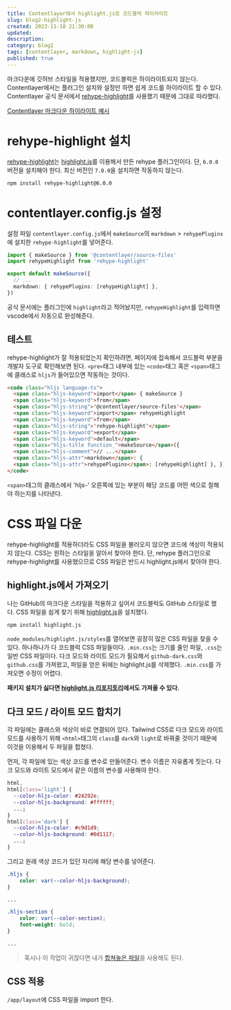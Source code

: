 ```yaml
---
title: Contentlayer에서 highlight.js로 코드블럭 하이라이트
slug: blog2-highlight-js
created: 2023-11-18 21:30:00
updated:
description:
category: blog2
tags: [contentlayer, markdown, highlight-js]
published: true
---
```


마크다운에 깃허브 스타일을 적용했지만, 코드블럭은 하이라이트되지 않는다. Contentlayer에서는 플러그인 설치와 설정만 하면 쉽게 코드를 하이라이트 할 수 있다. Contentlayer 공식 문서에서 [rehype-highlight][2]를 사용했기 때문에 그대로 따라했다.

[Contentlayer 마크다운 하이라이트 예시][1]

# rehype-highlight 설치

[rehype-highlight][2]는 [highlight.js][3]를 이용해서 만든 rehype 플러그인이다. 단, `6.0.0` 버전을 설치해야 한다. 최신 버전인 `7.0.0`을 설치하면 작동하지 않는다.

```txt
npm install rehype-highlight@6.0.0
```

# contentlayer.config.js 설정

설정 파일 `contentlayer.config.js`에서 `makeSource`의 `markdown` > `rehypePlugins`에 설치한 `rehype-highlight`를 넣어준다.

```ts
import { makeSource } from '@contentlayer/source-files'
import rehypeHighlight from 'rehype-highlight'

export default makeSource({
  // ...
  markdown: { rehypePlugins: [rehypeHighlight] },
})
```

공식 문서에는 플러그인에 `highlight`라고 적어놨지만, `rehypeHighlight`를 입력하면 vscode에서 자동으로 완성해준다.

## 테스트

rehype-highlight가 잘 적용되었는지 확인하려면, 페이지에 접속해서 코드블럭 부분을 개발자 도구로 확인해보면 된다. `<pre>`태그 내부에 있는 `<code>`태그 혹은 `<span>`태그에 클래스로 `hljs`가 들어있으면 작동하는 것이다.

```html
<code class="hljs language-ts">
  <span class="hljs-keyword">import</span> { makeSource }
  <span class="hljs-keyword">from</span>
  <span class="hljs-string">'@contentlayer/source-files'</span>
  <span class="hljs-keyword">import</span> rehypeHighlight
  <span class="hljs-keyword">from</span>
  <span class="hljs-string">'rehype-highlight'</span>
  <span class="hljs-keyword">export</span>
  <span class="hljs-keyword">default</span>
  <span class="hljs-title function_">makeSource</span>({
  <span class="hljs-comment">// ...</span>
  <span class="hljs-attr">markdown</span>: {
  <span class="hljs-attr">rehypePlugins</span>: [rehypeHighlight] }, })
</code>
```

`<span>`태그의 클래스에서 'hljs-' 오른쪽에 있는 부분이 해당 코드를 어떤 색으로 칠해야 하는지를 나타낸다.

# CSS 파일 다운

rehype-highlight를 적용하더라도 CSS 파일을 불러오지 않으면 코드에 색상이 적용되지 않는다. CSS는 원하는 스타일을 알아서 찾아야 한다.
단, rehype 플러그인으로 rehype-highlight를 사용했으므로 CSS 파일은 반드시 highlight.js에서 찾아야 한다.

## highlight.js에서 가져오기

나는 GitHub의 마크다운 스타일을 적용하고 싶어서 코드블럭도 GitHub 스타일로 했다. CSS 파일을 쉽게 찾기 위해 [highlight.js][3]을 설치했다.

```sh
npm install highlight.js
```

`node_modules/highlight.js/styles`를 열어보면 굉장히 많은 CSS 파일을 찾을 수 있다. 하나하나가 다 코드블럭 CSS 파일들이다. `.min.css`는 크기를 줄인 파일, `.css`는 일반 CSS 파일이다. 다크 모드와 라이트 모드가 필요해서 `github-dark.css`와 `github.css`를 가져왔고, 파일을 얻은 뒤에는 highlight.js를 삭제했다. `.min.css`를 가져오면 수정이 어렵다.

**패키지 설치가 싫다면 [highlight.js 리포지토리][4]에서도 가져올 수 있다.**

## 다크 모드 / 라이트 모드 합치기

각 파일에는 클래스와 색상이 바로 연결되어 있다. Tailwind CSS로 다크 모드와 라이트 모드를 사용하기 위해 `<html>`태그의 `class`를 `dark`와 `light`로 바꿔줄 것이기 때문에 이것을 이용해서 두 파일을 합쳤다.

먼저, 각 파일에 있는 색상 코드를 변수로 만들어준다. 변수 이름은 자유롭게 짓는다. 다크 모드와 라이트 모드에서 같은 이름의 변수를 사용해야 한다.

```css
html,
html[class='light'] {
  --color-hljs-color: #24292e;
  --color-hljs-background: #ffffff;
  ...;
}
html[class='dark'] {
  --color-hljs-color: #c9d1d9;
  --color-hljs-background: #0d1117;
  ...;
}
```

그리고 원래 색상 코드가 있던 자리에 해당 변수를 넣어준다.

```css
.hljs {
	color: var(--color-hljs-background);
}

...

.hljs-section {
	color: var(--color-section);
	font-weight: bold;
}

...
```

> 혹시나 이 작업이 귀찮다면 내가 [합쳐놓은 파일][5]을 사용해도 된다.

## CSS 적용

`/app/layout`에 CSS 파일을 import 한다.

[1]: https://contentlayer.dev/docs/reference/source-files/make-source-a5ba4922#markdown 'Contentlayer API: makeSource'
[2]: https://www.npmjs.com/package/rehype-highlight 'rehype-highlight'
[3]: https://highlightjs.org/ 'highlight.js'
[4]: https://github.com/highlightjs/highlight.js/tree/main/src/styles 'highlight.js GitHub Repository: /src/styles'
[5]: /github-markdown-codeblock.css 'github-markdown-codeblock.css'
